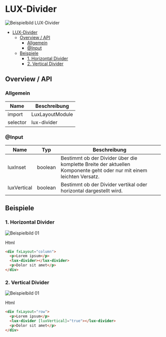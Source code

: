 # LUX-Divider

![Beispielbild LUX-Divider](https://raw.githubusercontent.com/wiki/IHK-GfI/lux-components/Versions/v14/lux‐divider-v14-img.png)

- [LUX-Divider](#lux-divider)
  - [Overview / API](#overview--api)
    - [Allgemein](#allgemein)
    - [@Input](#input)
  - [Beispiele](#beispiele)
    - [1. Horizontal Divider](#1-horizontal-divider)
    - [2. Vertical Divider](#2-vertical-divider)

## Overview / API

### Allgemein

| Name     | Beschreibung    |
| -------- | --------------- |
| import   | LuxLayoutModule |
| selector | lux-divider     |

### @Input

| Name        | Typ     | Beschreibung                                                                                                         |
| ----------- | ------- | -------------------------------------------------------------------------------------------------------------------- |
| luxInset    | boolean | Bestimmt ob der Divider über die komplette Breite der aktuellen Komponente geht oder nur mit einem leichten Versatz. |
| luxVertical | boolean | Bestimmt ob der Divider vertikal oder horizontal dargestellt wird.                                                   |

## Beispiele

### 1. Horizontal Divider

![Beispielbild 01](https://raw.githubusercontent.com/wiki/IHK-GfI/lux-components/Versions/v14/lux‐divider-v14-img-01.png)

Html

```html
<div fxLayout="column">
  <p>Lorem ipsum</p>
  <lux-divider></lux-divider>
  <p>Dolor sit amet</p>
</div>
```

### 2. Vertical Divider

![Beispielbild 01](https://raw.githubusercontent.com/wiki/IHK-GfI/lux-components/Versions/v14/lux‐divider-v14-img-01.png)

Html

```html
<div fxLayout="row">
  <p>Lorem ipsum</p>
  <lux-divider [luxVertical]="true"></lux-divider>
  <p>Dolor sit amet</p>
</div>
```
